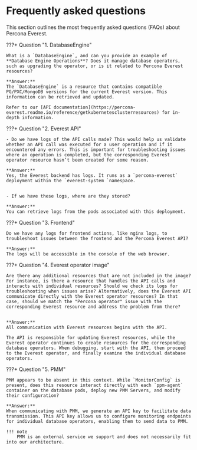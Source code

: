 # Frequently asked questions

This section outlines the most frequently asked questions (FAQs) about Percona Everest.


???+ Question "1. DatabaseEngine"

    What is a `DatabaseEngine`, and can you provide an example of **Database Engine Operations**? Does it manage database operators, such as upgrading the operator, or is it related to Percona Everest resources?

    **Answer:**
    The `DatabaseEngine` is a resource that contains compatible PG/PXC/MongoDB versions for the current Everest version. This information can be retrieved and updated.

    Refer to our [API documentation](https://percona-everest.readme.io/reference/getkubernetesclusterresources) for in-depth information.

???+ Question "2. Everest API"

    - Do we have logs of the API calls made? This would help us validate whether an API call was executed for a user operation and if it encountered any errors. This is important for troubleshooting issues where an operation is completed, but the corresponding Everest operator resource hasn’t been created for some reason. 

    **Answer:**
    Yes, the Everest backend has logs. It runs as a `percona-everest` deployment within the `everest-system `namespace. 


    - If we have these logs, where are they stored?

    **Answer:**
    You can retrieve logs from the pods associated with this deployment.


???+ Question "3. Frontend" 

    Do we have any logs for frontend actions, like nginx logs, to troubleshoot issues between the frontend and the Percona Everest API?

    **Answer:**
    The logs will be accessible in the console of the web browser.

???+ Question "4. Everest operator image"

    Are there any additional resources that are not included in the image? For instance, is there a resource that handles the API calls and interacts with individual resources? Should we check its logs for troubleshooting when issues arise? Alternatively, does the Everest API communicate directly with the Everest operator resources? In that case, should we match the "Percona operator" issue with the corresponding Everest resource and address the problem from there?


    **Answer:**
    All communication with Everest resources begins with the API.

    The API is responsible for updating Everest resources, while the Everest operator continues to create resources for the corresponding database operators. When debugging, start with the API, then proceed to the Everest operator, and finally examine the individual database operators.


???+ Question "5. PMM"

    PMM appears to be absent in this context. While `MonitorConfig` is present, does this resource interact directly with each `ppm-agent` container on the database pods, deploy new PMM Servers, and modify their configuration?

    **Answer:**
    When communicating with PMM, we generate an API key to facilitate data transmission. This API key allows us to configure monitoring endpoints for individual database operators, enabling them to send data to PMM.

    !!! note
        PMM is an external service we support and does not necessarily fit into our architecture.

